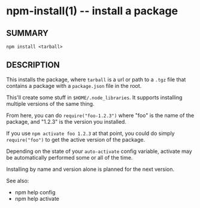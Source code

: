 npm-install(1) -- install a package
===================================

## SUMMARY

    npm install <tarball>

## DESCRIPTION

This installs the package, where `tarball` is a url or path to a `.tgz` file
that contains a package with a `package.json` file in the root.

This'll create some stuff in `$HOME/.node_libraries`. It supports installing
multiple versions of the same thing.

From here, you can do `require("foo-1.2.3")` where "foo" is the name of the
package, and "1.2.3" is the version you installed.

If you use `npm activate foo 1.2.3` at that point, you could do simply
`require("foo")` to get the active version of the package.

Depending on the state of your `auto-activate` config variable, activate may
be automatically performed some or all of the time.

Installing by name and version alone is planned for the next version.

See also:

* npm help config
* npm help activate
